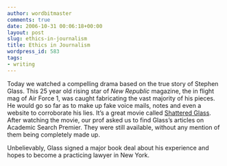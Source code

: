 ```yaml
---
author: wordbitmaster
comments: true
date: 2006-10-31 00:06:18+00:00
layout: post
slug: ethics-in-journalism
title: Ethics in Journalism
wordpress_id: 583
tags:
- writing
---
```


Today we watched a compelling drama based on the true story of Stephen Glass. This 25 year old rising star of _New Republic_ magazine, the in flight mag of Air Force 1, was caught fabricating the vast majority of his pieces. He would go so far as to make up fake voice mails, notes and even a website to corroborate his lies. It’s a great movie called [Shattered Glass](http://www.rottentomatoes.com/m/shattered_glass/). After watching the movie, our prof asked us to find Glass’s articles on Academic Search Premier. They were still available, without any mention of them being completely made up.

Unbelievably, Glass signed a major book deal about his experience and hopes to become a practicing lawyer in New York.
